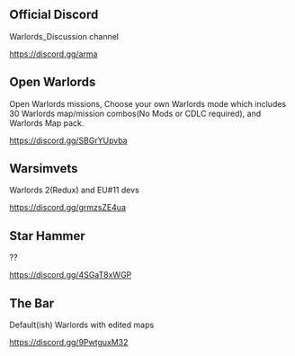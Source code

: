 ## Official Discord

Warlords_Discussion channel

https://discord.gg/arma

## Open Warlords

Open Warlords missions, Choose your own Warlords mode which includes 30 Warlords map/mission combos(No Mods or CDLC required), and Warlords Map pack. 

https://discord.gg/SBGrYUpvba

## Warsimvets

Warlords 2(Redux) and EU#11 devs

https://discord.gg/grmzsZE4ua

## Star Hammer

??

https://discord.gg/4SGaT8xWGP


## The Bar

Default(ish) Warlords with edited maps

https://discord.gg/9PwtguxM32